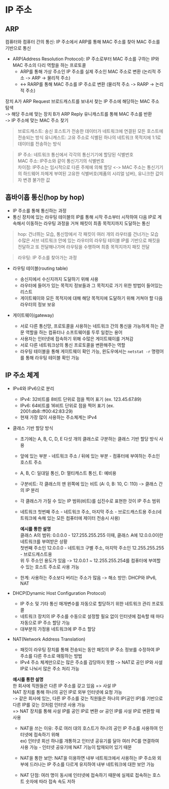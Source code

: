 # IP 주소

## ARP
컴퓨터와 컴퓨터 간의 통신: IP 주소에서 ARP를 통해 MAC 주소를 찾아 MAC 주소를 기반으로 통신

* ARP(Address Resolution Protocol): IP 주소로부터 MAC 주소를 구하는 IP와 MAC 주소의 다리 역할을 하는 프로토콜
  - ARP를 통해 가상 주소인 IP 주소를 실제 주소인 MAC 주소로 변환 (논리적 주소 -> ARP -> 물리적 주소)
  - <-> RARP를 통해 MAC 주소를 IP 주소로 변환 (물리적 주소 -> RARP -> 논리적 주소)

장치 A가 ARP Request 브로드캐스트를 보내서 찾는 IP 주소에 해당하는 MAC 주소 탐색       
-> 해당 주소에 맞는 장치 B가 ARP Reply 유니캐스트를 통해 MAC 주소를 반환       
-> IP 주소에 맞는 MAC 주소 찾기

> 브로드캐스트: 송신 호스트가 전송한 데이터가 네트워크에 연결된 모든 호스트에 전송되는 방식
> 유니캐스트: 고유 주소로 식별된 하나의 네트워크 목적지에 1:1로 데이터를 전송하는 방식

> IP 주소: 네트워크 통신에서 각각의 통신기기에 할당된 식별번호      
> MAC 주소: IP주소와 같이 통신기기의 식별번호      
> 차이점: IP주소는 임시적으로 다른 주체에 의해 할당 <-> MAC 주소는 통신기기의 하드웨어 자체게 부여된 고유한 식별버호(제품의 시리얼 넘버), 유니크한 값이자 변경 불가한 값

## 홉바이홉 통신(hop by hop)
- IP 주소를 통해 통신하는 과정
- 통신 장치에 있는 라우팅 테이블의 IP를 통해 시작 주소부터 시작하여 다음 IP로 계속해서 이동하는 라우팅 과정을 거쳐 패킷이 최종 목적지까지 도달하는 통신

> hop: 건너뛰는 모습, 통신망에서 각 패킷이 여러 개의 라우터를 건너가는 모습      
> 수많은 서브 네트워크 안에 있는 라우터의 라우팅 테이블 IP를 기반으로 패킷을 전달하고 또 전달해나가며 라우팅을 수행하며 최종 목적지까지 패킷 전달

> 라우팅: IP 주소를 찾아가는 과정

* 라우팅 테이블(routing table)
  - 송신지에서 수신지까지 도달하기 위해 사용
  - 라우터에 들어가 있는 목적지 정보들과 그 목적지로 가기 위한 방법이 들어있는 리스트
  - 게이트웨이와 모든 목적지에 대해 해당 목적지에 도달하기 위해 거쳐야 할 다음 라우터의 정보 보유

* 게이트웨이(gateway)
  - 서로 다른 통신망, 프로토콜을 사용하는 네트워크 간의 통신을 가능하게 하는 관문 역할을 하는 컴퓨터나 소프트웨어를 두루 일컫는 용어
  - 사용자는 인터넷에 접속하기 위해 수많은 게이트웨이를 거쳐감
  - 서로 다른 네트워크상의 통신 프로토콜을 변환해주는 역할
  - 라우팅 테이블을 통해 게이트웨이 확인 가능, 윈도우에서는 ```netstat -r``` 명령어를 통해 라우팅 테이블 확인 가능

## IP 주소 체계
- IPv4와 IPv6으로 분리
  - IPv4: 32비트를 8비트 단위로 점을 찍어 표기 (ex. 123.45.67.89)
  - IPv6: 64비트를 16비트 단위로 점을 찍어 표기 (ex. 2001:db8::ff00:42:83:29)
  - 현재 가장 많이 사용하는 주소체계는 IPv4

- 클래스 기반 할당 방식
  - 초기에는 A, B, C, D, E 다섯 개의 클래스로 구분하는 클래스 기반 할당 방식 사용
  - 앞에 있는 부분 - 네트워크 주소 / 뒤에 있는 부분 - 컴퓨터에 부여하는 주소인 호스트 주소
  - A, B, C: 일대일 통신, D: 멀티캐스트 통신, E: 예비용
  - 구분비트: 각 클래스의 맨 왼쪽에 있는 비트 (A: 0, B: 10, C: 110) -> 클래스 간의 IP 분리
  - 각 클래스가 가질 수 있는 IP 범위(비트)를 십진수로 표현한 것이 IP 주소 범위
  - 네트워크 첫번째 주소 - 네트워크 주소, 마지막 주소 - 브로드캐스트용 주소(네트워크에 속해 있는 모든 컴퓨터에 제이터 전송시 사용)

    **예시를 통한 설명**        
    클래스 A의 범위: 0.0.0.0 - 127.255.255.255
    이때, 클래스 A에 12.0.0.0이란 네트워크를 부여받은 상황          
    첫번째 주소인 12.0.0.0 - 네트워크 구별 주소, 마지막 주소인 12.255.255.255 - 브로드캐스트용         
    위 두 주소인 용도가 있음 -> 12.0.0.1 ~ 12.255.255.254를 컴퓨터에 부여할 수 있는 호스트 주소로 사용 가능

  - 한계: 사용하는 주소보다 버리는 주소가 많음 -> 해소 방안: DHCP와 IPv6, NAT

- DHCP(Dynamic Host Configuration Protocol)
  - IP 주소 및 기타 통신 매개변수를 자동으로 할당하기 위한 네트워크 관리 프로토콜
  - 네트워크 장치의 IP 주소를 수동으로 설정할 필요 없이 인터넷에 접속할 때 마다 자동으로 IP 주소 할당 가능
  - 대부분의 가정용 네트워크에 IP 주소 할당

- NAT(Network Address Translation)
  - 패킷이 라우팅 장치를 통해 전송되는 동안 패킷의 IP 주소 정보를 수정하여 IP 주소를 다른 주소로 매핑하는 방법
  - IPv4 주소 체계만으로는 많은 주소를 감당하지 못함 -> NAT로 공인 IP와 사설 IP로 나눠서 많은 주소 처리 가능

  **예시를 통한 설명**       
  한 회사에 직원들은 다른 IP 주소를 갖고 있음 => 사설 IP         
  NAT 장치를 통해 하나의 공인 IP로 외부 인터넷에 요청 가능           
  -> 같은 회사에 있는, 다른 IP 주소를 갖는 직원들은 하나의 IP(공인 IP)를 기반으로 다른 IP를 갖는 것처럼 인터넷 사용 가능         
  => NAT 장치를 통해 사설 IP를 공인 IP로 변환 or 공인 IP를 사설 IP로 변환할 때 사용

  * NAT을 쓰는 이유: 주로 여러 대의 호스트가 하나의 공인 IP 주소를 사용하여 인터넷에 접속하기 위해         
  ex) 인터넷 회선 하나를 개통하고 인터넷 공유기를 달아 여러 PC를 연결하여 사용 가능 - 인터넷 공유기에 NAT 기능이 탑재되어 있기 때문

  * NAT을 통한 보안: NAT을 이용하면 내부 네트워크에서 사용하는 IP 주소와 외부에 드러나는 IP 주소를 다르게 유지하여 내부 네트워크에 대한 보안 가능
  * NAT 단점: 여러 명이 동시에 인터넷에 접속하기 때문에 실제로 접속하는 호스트 숫자에 따라 접속 속도 저하
